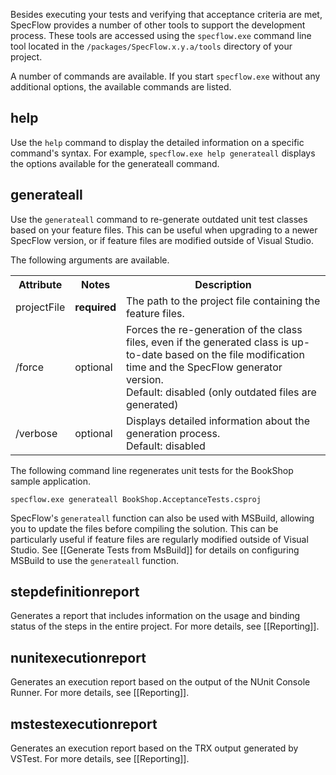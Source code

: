 Besides executing your tests and verifying that acceptance criteria are met, SpecFlow provides a number of other tools to support the development process. These tools are accessed using the `specflow.exe` command line tool located in the `/packages/SpecFlow.x.y.a/tools` directory of your project.

A number of commands are available. If you start `specflow.exe` without any additional options, the available commands are listed.

## help
Use the `help` command to display the detailed information on a specific command's syntax. For example, `specflow.exe help generateall` displays the options available for the generateall command.
 
## generateall

Use the `generateall` command to re-generate outdated unit test classes based on your feature files. This can be useful when upgrading to a newer SpecFlow version, or if feature files are modified outside of Visual Studio.

The following arguments are available.


<table>
    <tr>
        <th>Attribute</th>
        <th>Notes</th>
        <th>Description</th>
    </tr>
    <tr>
        <td>projectFile</td>
        <td><b>required</b></td>
        <td>The path to the project file containing the feature files.</td>
    </tr>
    <tr>
        <td>/force</td>
        <td>optional</td>
        <td>Forces the re-generation of the class files, even if the generated class is up-to-date based on the file modification time and the SpecFlow generator version.<br/>
            Default: disabled (only outdated files are generated)</td>
    </tr>
    <tr>
        <td>/verbose</td>
        <td>optional</td>
        <td>Displays detailed information about the generation process.<br/>
            Default: disabled</td>
    </tr>
</table>

The following command line regenerates unit tests for the BookShop sample application.

```
specflow.exe generateall BookShop.AcceptanceTests.csproj
```

SpecFlow's `generateall` function can also be used with MSBuild, allowing you to update the files before compiling the solution. This can be particularly useful if feature files are regularly modified outside of Visual Studio. See [[Generate Tests from MsBuild]] for details on configuring MSBuild to use the `generateall` function.

## stepdefinitionreport
Generates a report that includes information on the usage and binding status of the steps in the entire project. For more details, see [[Reporting]].

## nunitexecutionreport
Generates an execution report based on the output of the NUnit Console Runner. For more details, see [[Reporting]].

## mstestexecutionreport
Generates an execution report based on the TRX output generated by VSTest. For more details, see [[Reporting]].